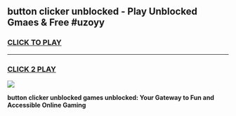 
## button clicker unblocked - Play Unblocked Gmaes & Free #uzoyy
<h3>
<a href="https://news.freeplayer.one?title=button_clicker_unblocked&ref=26F">CLICK TO PLAY</a></h3>
<hr>

<h3>
<a href="https://news.freeplayer.one?title=button_clicker_unblocked&ref=26F">CLICK 2 PLAY</a>
  
</h3>

<a href="https://news.freeplayer.one?title=button_clicker_unblocked&ref=26F/"><img src="https://clearcache.store/games.png"></a>


**button clicker unblocked games unblocked: Your Gateway to Fun and Accessible Online Gaming**
